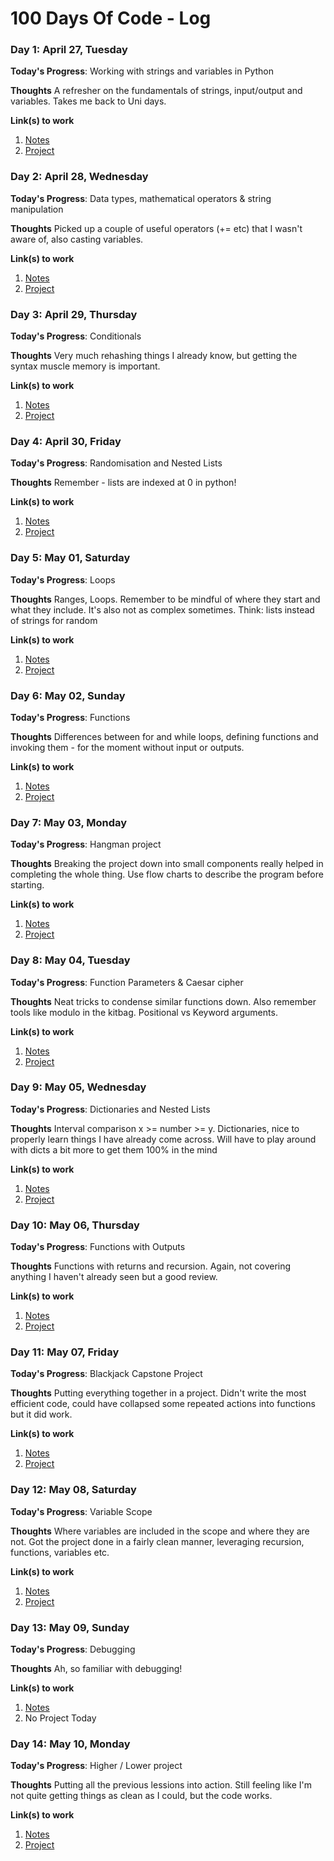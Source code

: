 # 100 Days Of Code - Log

<!-- ### Day 0: February 30, 2016 (Example 1) -->
<!-- ##### (delete me or comment me out)

**Today's Progress**: Fixed CSS, worked on canvas functionality for the app.

**Thoughts:** I really struggled with CSS, but, overall, I feel like I am slowly getting better at it. Canvas is still new for me, but I managed to figure out some basic functionality.

**Link to work:** [Calculator App](http://www.example.com)

### Day 0: February 30, 2016 (Example 2)
##### (delete me or comment me out)

**Today's Progress**: Fixed CSS, worked on canvas functionality for the app.

**Thoughts**: I really struggled with CSS, but, overall, I feel like I am slowly getting better at it. Canvas is still new for me, but I managed to figure out some basic functionality.

**Link(s) to work**: [Calculator App](http://www.example.com) -->


### Day 1: April 27, Tuesday

**Today's Progress**: Working with strings and variables in Python

**Thoughts** A refresher on the fundamentals of strings, input/output and variables. Takes me back to Uni days.

**Link(s) to work**
1. [Notes](notes\day001.md)
2. [Project](code\day001\day001project.py)


### Day 2: April 28, Wednesday

**Today's Progress**: Data types, mathematical operators & string manipulation

**Thoughts** Picked up a couple of useful operators (+= etc) that I wasn't aware of, also casting variables.

**Link(s) to work**
1. [Notes](notes\day002.md)
2. [Project](code\day002\day002project.py)


### Day 3: April 29, Thursday

**Today's Progress**: Conditionals

**Thoughts** Very much rehashing things I already know, but getting the syntax muscle memory is important.

**Link(s) to work**
1. [Notes](notes\day003.md)
2. [Project](code\day003\day003project.py)


### Day 4: April 30, Friday

**Today's Progress**: Randomisation and Nested Lists

**Thoughts** Remember - lists are indexed at 0 in python!

**Link(s) to work**
1. [Notes](notes\day004.md)
2. [Project](code\day004\day004project.py)


### Day 5: May 01, Saturday

**Today's Progress**: Loops

**Thoughts** Ranges, Loops. Remember to be mindful of where they start and what they include. It's also not as complex sometimes. Think: lists instead of strings for random

**Link(s) to work**
1. [Notes](notes\day005.md)
2. [Project](code\day005\day005project.py)


### Day 6: May 02, Sunday

**Today's Progress**: Functions

**Thoughts** Differences between for and while loops, defining functions and invoking them - for the moment without input or outputs.

**Link(s) to work**
1. [Notes](notes\day006.md)
2. [Project](code\day006\day006project.py)


### Day 7: May 03, Monday

**Today's Progress**: Hangman project

**Thoughts** Breaking the project down into small components really helped in completing the whole thing. Use flow charts to describe the program before starting.

**Link(s) to work**
1. [Notes](notes\day007.md)
2. [Project](code\day007\day007project.py)


### Day 8: May 04, Tuesday

**Today's Progress**: Function Parameters & Caesar cipher

**Thoughts** Neat tricks to condense similar functions down. Also remember tools like modulo in the kitbag. Positional vs Keyword arguments.

**Link(s) to work**
1. [Notes](notes\day008.md)
2. [Project](code\day008\day008project.py)


### Day 9: May 05, Wednesday

**Today's Progress**: Dictionaries and Nested Lists

**Thoughts** Interval comparison x >= number >= y. Dictionaries, nice to properly learn things I have already come across. Will have to play around with dicts a bit more to get them 100% in the mind

**Link(s) to work**
1. [Notes](notes\day009.md)
2. [Project](code\day009\day009project.py)

### Day 10: May 06, Thursday

**Today's Progress**: Functions with Outputs

**Thoughts** Functions with returns and recursion. Again, not covering anything I haven't already seen but a good review.

**Link(s) to work**
1. [Notes](notes\day010.md)
2. [Project](code\day010\day010project.py)


### Day 11: May 07, Friday

**Today's Progress**: Blackjack Capstone Project

**Thoughts** Putting everything together in a project. Didn't write the most efficient code, could have collapsed some repeated actions into functions but it did work.

**Link(s) to work**
1. [Notes](notes\day011.md)
2. [Project](code\day011\day011project.py)


### Day 12: May 08, Saturday

**Today's Progress**: Variable Scope

**Thoughts** Where variables are included in the scope and where they are not. Got the project done in a fairly clean manner, leveraging recursion, functions, variables etc.

**Link(s) to work**
1. [Notes](notes\day012.md)
2. [Project](code\day012\day012project.py)


### Day 13: May 09, Sunday

**Today's Progress**: Debugging

**Thoughts** Ah, so familiar with debugging!

**Link(s) to work**
1. [Notes](notes\day013.md)
2. No Project Today


### Day 14: May 10, Monday

**Today's Progress**: Higher / Lower project

**Thoughts** Putting all the previous lessions into action. Still feeling like I'm not quite getting things as clean as I could, but the code works.

**Link(s) to work**
1. [Notes](notes\day014.md)
2. [Project](code\day014\day014project.py)